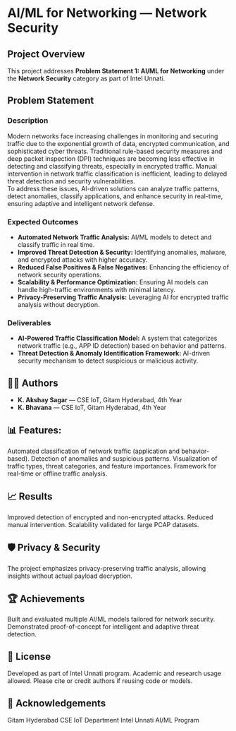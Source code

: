 # AI/ML for Networking — Network Security

## Project Overview
This project addresses **Problem Statement 1: AI/ML for Networking** under the **Network Security** category as part of Intel Unnati.


##  Problem Statement

### Description
Modern networks face increasing challenges in monitoring and securing traffic due to the exponential growth of data, encrypted communication, and sophisticated cyber threats. Traditional rule-based security measures and deep packet inspection (DPI) techniques are becoming less effective in detecting and classifying threats, especially in encrypted traffic. Manual intervention in network traffic classification is inefficient, leading to delayed threat detection and security vulnerabilities.  
To address these issues, AI-driven solutions can analyze traffic patterns, detect anomalies, classify applications, and enhance security in real-time, ensuring adaptive and intelligent network defense.


### Expected Outcomes
- **Automated Network Traffic Analysis:** AI/ML models to detect and classify traffic in real time.
- **Improved Threat Detection & Security:** Identifying anomalies, malware, and encrypted attacks with higher accuracy.
- **Reduced False Positives & False Negatives:** Enhancing the efficiency of network security operations.
- **Scalability & Performance Optimization:** Ensuring AI models can handle high-traffic environments with minimal latency.
- **Privacy-Preserving Traffic Analysis:** Leveraging AI for encrypted traffic analysis without decryption.


### Deliverables
- **AI-Powered Traffic Classification Model:** A system that categorizes network traffic (e.g., APP ID detection) based on behavior and patterns.
- **Threat Detection & Anomaly Identification Framework:** AI-driven security mechanism to detect suspicious or malicious activity.


## 👨‍💻 Authors
- **K. Akshay Sagar** — CSE IoT, Gitam Hyderabad, 4th Year
- **K. Bhavana** — CSE IoT, Gitam Hyderabad, 4th Year


## 📊 Features:
Automated classification of network traffic (application and behavior-based).
Detection of anomalies and suspicious patterns.
Visualization of traffic types, threat categories, and feature importances.
Framework for real-time or offline traffic analysis.


## 📈 Results
Improved detection of encrypted and non-encrypted attacks.
Reduced manual intervention.
Scalability validated for large PCAP datasets.


## 🛡️ Privacy & Security
The project emphasizes privacy-preserving traffic analysis, allowing insights without actual payload decryption.

## 🏆 Achievements
Built and evaluated multiple AI/ML models tailored for network security.
Demonstrated proof-of-concept for intelligent and adaptive threat detection.

## 📄 License
Developed as part of Intel Unnati program. Academic and research usage allowed. Please cite or credit authors if reusing code or models.


## 🙏 Acknowledgements
Gitam Hyderabad CSE IoT Department
Intel Unnati AI/ML Program

